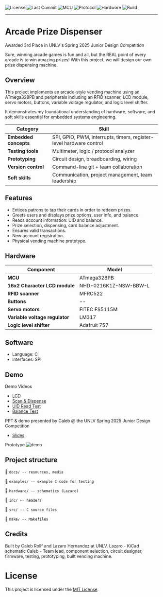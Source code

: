 ![License](https://img.shields.io/github/license/lemonsloth/arcade-vending)
![Last Commit](https://img.shields.io/github/last-commit/lemonsloth/arcade-vending)
![MCU](https://img.shields.io/badge/MCU-ATmega328PB-blue)
![Protocol](https://img.shields.io/badge/protocol-SPI-orange)
![Hardware](https://img.shields.io/badge/hardware-RFID-yellow)
![Build](https://img.shields.io/badge/build-make-critical)

---

# Arcade Prize Dispenser

Awarded 3rd Place in UNLV's Spring 2025 Junior Design Competition

Sure, winning arcade games is fun and all, but the REAL point of every arcade is to win amazing prizes! With this project, we will design our own prize dispensing machine.

## Overview

This project implements an arcade-style vending machine using an ATmega328PB and peripherals including an RFID scanner, LCD module, servo motors, buttons, variable voltage regulator, and logic level shifter. 

It demonstrates my foundational understanding of hardware, software, and soft skills essential for embedded systems engineering.

| Category                   | Skill                                                                   |
|----------------------------|-------------------------------------------------------------------------|
| **Embedded concepts**      | SPI, GPIO, PWM, interrupts, timers, register-level hardware control     |
| **Testing tools**          | Multimeter, logic / protocol analyzer                                   |
| **Prototyping**            | Circuit design, breadboarding, wiring                                   |
| **Version control**        | Command-line git + team collaboration                                   |
| **Soft skills**            | Communication, project management, team leadership                      |

## Features

- Entices patrons to tap their cards in order to redeem prizes.
- Greets users and displays prize options, user info, and balance.
- Reads account information: UID and balance.
- Prize selection, dispensing, card balance adjustment.
- Ensures valid transactions.
- New account registration.
- Physical vending machine prototype.

## Hardware

| Component                         | Model                 |
|-----------------------------------|-----------------------|
| **MCU**                           | ATmega328PB           |
| **16x2 Character LCD module**     | NHD-0216K1Z-NSW-BBW-L |
| **RFID scanner**                  | MFRC522               |
| **Buttons**                       | --                    |
| **Servo motors**                  | FITEC FS5115M         |
| **Variable voltage regulator**    | LM317                 |
| **Logic level shifter**           | Adafruit 757          |

## Software

- Language: C
- Interfaces: SPI

## Demo

Demo Videos
- [LCD](https://www.youtubeeducation.com/watch?v=tnAiG96I_e0)
- [Scan & Dispense](https://www.youtubeeducation.com/watch?v=37mdu5VPBdY)
- [UID Read Test](https://www.youtubeeducation.com/watch?v=KdDl2COk-yc)
- [Balance Test](https://www.youtubeeducation.com/watch?v=Puljs5DEOWs)

PPT & demo presented by Caleb @ the UNLV Spring 2025 Junior Design Competition
- [Slides](https://docs.google.com/presentation/d/1E5TsQLzwDdy7lnNvE0u5rrdVZENRvXk2xeuqn8TQu58/edit?usp=sharing)

Prototype
![demo](docs/demo.png)

## Project structure

📁 `docs/ -- resources, media`

📁 `examples/ -- example C code for testing`

📁 `hardware/ -- schematics (Lazaro)`

📁 `inc/ -- headers`

📁 `src/ -- C source files`

📁 `make/ -- Makefiles`

## Credits

Built by Caleb Rollf and Lazaro Hernandez at UNLV.
Lazaro - KiCad schematic
Caleb  - Team lead, component selection, circuit designer, firmware, testing, prototyping, built vending machine.

# License

This project is licensed under the [MIT License](LICENSE).